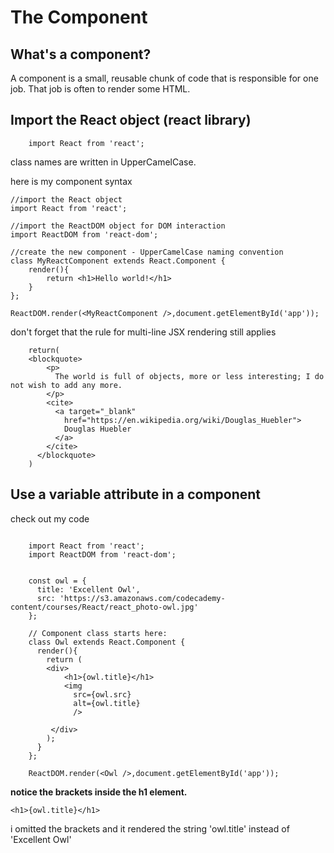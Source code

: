 # The Component

## What's a component?

A component is a small, reusable chunk of code that is responsible for one job. That job is often to render some HTML.

## Import the React object (react library)

```
	import React from 'react';
```


class names are written in UpperCamelCase.

here is my component syntax
```
//import the React object
import React from 'react';

//import the ReactDOM object for DOM interaction
import ReactDOM from 'react-dom';

//create the new component - UpperCamelCase naming convention
class MyReactComponent extends React.Component {
	render(){
		return <h1>Hello world!</h1>
	}
};

ReactDOM.render(<MyReactComponent />,document.getElementById('app'));
```

don't forget that the rule for multi-line JSX rendering still applies
```
	return(
	<blockquote>
        <p>
          The world is full of objects, more or less interesting; I do not wish to add any more.
        </p>
        <cite>
          <a target="_blank"
            href="https://en.wikipedia.org/wiki/Douglas_Huebler">
            Douglas Huebler
          </a>
        </cite>
      </blockquote>
	)
```

## Use a variable attribute in a component

check out my code
```

	import React from 'react';
	import ReactDOM from 'react-dom';


	const owl = {
	  title: 'Excellent Owl',
	  src: 'https://s3.amazonaws.com/codecademy-content/courses/React/react_photo-owl.jpg'
	};

	// Component class starts here:
	class Owl extends React.Component {
	  render(){
		return (
		<div>
			<h1>{owl.title}</h1>
			<img 
			  src={owl.src}
			  alt={owl.title} 
			  />
			
		 </div>
		);
	  }
	};

	ReactDOM.render(<Owl />,document.getElementById('app'));
```

**notice the brackets inside the h1 element.**
```
<h1>{owl.title}</h1>
```
 i omitted the brackets and it rendered the string 'owl.title' instead of 'Excellent Owl'
